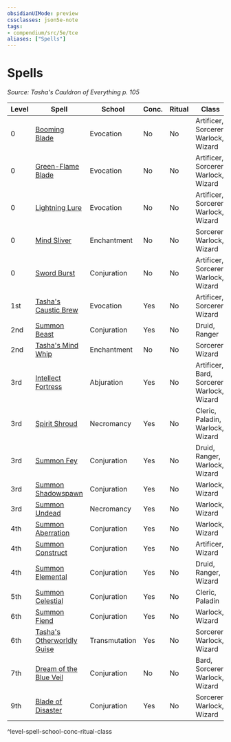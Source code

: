 ```yaml
---
obsidianUIMode: preview
cssclasses: json5e-note
tags:
- compendium/src/5e/tce
aliases: ["Spells"]
---
```

# Spells
*Source: Tasha's Cauldron of Everything p. 105* 

| Level | Spell | School | Conc. | Ritual | Class |
|-------|-------|--------|-------|--------|-------|
| 0 | [Booming Blade](/Systems/5e/spells/booming-blade-tce.md) | Evocation | No | No | Artificer, Sorcerer, Warlock, Wizard |
| 0 | [Green-Flame Blade](/Systems/5e/spells/green-flame-blade-tce.md) | Evocation | No | No | Artificer, Sorcerer, Warlock, Wizard |
| 0 | [Lightning Lure](/Systems/5e/spells/lightning-lure-tce.md) | Evocation | No | No | Artificer, Sorcerer, Warlock, Wizard |
| 0 | [Mind Sliver](/Systems/5e/spells/mind-sliver-tce.md) | Enchantment | No | No | Sorcerer, Warlock, Wizard |
| 0 | [Sword Burst](/Systems/5e/spells/sword-burst-tce.md) | Conjuration | No | No | Artificer, Sorcerer, Warlock, Wizard |
| 1st | [Tasha's Caustic Brew](/Systems/5e/spells/tashas-caustic-brew-tce.md) | Evocation | Yes | No | Artificer, Sorcerer, Wizard |
| 2nd | [Summon Beast](/Systems/5e/spells/summon-beast-tce.md) | Conjuration | Yes | No | Druid, Ranger |
| 2nd | [Tasha's Mind Whip](/Systems/5e/spells/tashas-mind-whip-tce.md) | Enchantment | No | No | Sorcerer, Wizard |
| 3rd | [Intellect Fortress](/Systems/5e/spells/intellect-fortress-tce.md) | Abjuration | Yes | No | Artificer, Bard, Sorcerer, Warlock, Wizard |
| 3rd | [Spirit Shroud](/Systems/5e/spells/spirit-shroud-tce.md) | Necromancy | Yes | No | Cleric, Paladin, Warlock, Wizard |
| 3rd | [Summon Fey](/Systems/5e/spells/summon-fey-tce.md) | Conjuration | Yes | No | Druid, Ranger, Warlock, Wizard |
| 3rd | [Summon Shadowspawn](/Systems/5e/spells/summon-shadowspawn-tce.md) | Conjuration | Yes | No | Warlock, Wizard |
| 3rd | [Summon Undead](/Systems/5e/spells/summon-undead-tce.md) | Necromancy | Yes | No | Warlock, Wizard |
| 4th | [Summon Aberration](/Systems/5e/spells/summon-aberration-tce.md) | Conjuration | Yes | No | Warlock, Wizard |
| 4th | [Summon Construct](/Systems/5e/spells/summon-construct-tce.md) | Conjuration | Yes | No | Artificer, Wizard |
| 4th | [Summon Elemental](/Systems/5e/spells/summon-elemental-tce.md) | Conjuration | Yes | No | Druid, Ranger, Wizard |
| 5th | [Summon Celestial](/Systems/5e/spells/summon-celestial-tce.md) | Conjuration | Yes | No | Cleric, Paladin |
| 6th | [Summon Fiend](/Systems/5e/spells/summon-fiend-tce.md) | Conjuration | Yes | No | Warlock, Wizard |
| 6th | [Tasha's Otherworldly Guise](/Systems/5e/spells/tashas-otherworldly-guise-tce.md) | Transmutation | Yes | No | Sorcerer, Warlock, Wizard |
| 7th | [Dream of the Blue Veil](/Systems/5e/spells/dream-of-the-blue-veil-tce.md) | Conjuration | No | No | Bard, Sorcerer, Warlock, Wizard |
| 9th | [Blade of Disaster](/Systems/5e/spells/blade-of-disaster-tce.md) | Conjuration | Yes | No | Sorcerer, Warlock, Wizard |
^level-spell-school-conc-ritual-class